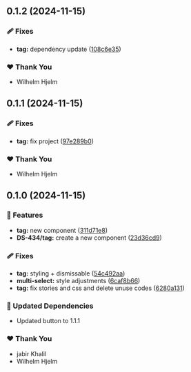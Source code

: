 ## 0.1.2 (2024-11-15)

### 🩹 Fixes

- **tag:** dependency update ([108c6e35](https://github.com/migrationsverket/midas/commit/108c6e35))

### ❤️  Thank You

- Wilhelm Hjelm

## 0.1.1 (2024-11-15)

### 🩹 Fixes

- **tag:** fix project ([97e289b0](https://github.com/migrationsverket/midas/commit/97e289b0))

### ❤️  Thank You

- Wilhelm Hjelm

## 0.1.0 (2024-11-15)

### 🚀 Features

- **tag:** new component ([311d71e8](https://github.com/migrationsverket/midas/commit/311d71e8))
- **DS-434/tag:** create a new component ([23d36cd9](https://github.com/migrationsverket/midas/commit/23d36cd9))

### 🩹 Fixes

- **tag:** styling + dismissable ([54c492aa](https://github.com/migrationsverket/midas/commit/54c492aa))
- **multi-select:** style adjustments ([6caf8b66](https://github.com/migrationsverket/midas/commit/6caf8b66))
- **tag:** fix stories and css and delete unuse codes ([6280a131](https://github.com/migrationsverket/midas/commit/6280a131))

### 🧱 Updated Dependencies

- Updated button to 1.1.1

### ❤️  Thank You

- jabir Khalil
- Wilhelm Hjelm